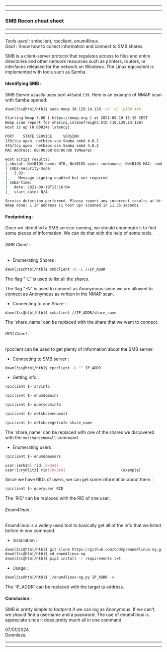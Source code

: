 --------------------------------------------
--------------------------------------------
### SMB Recon cheat sheet

--------------------------------------------
--------------------------------------------

*Tools used :*         smbclient, rpcclient, enum4linux.  
*Goal* :                  Know how to collect information and connect to SMB shares.  

SMB is a client-server protocol that regulates access to files and entire directories and other network resources such as printers, routers, or interfaces released for the network on Windows. The Linux equivalent is implemented with tools such as Samba.  

#### Identifying SMB :

SMB Server usually uses port `445`and `139`. Here is an example of NMAP scan with Samba opened:

```sh
dawnl3ss@htb[/htb]$ sudo nmap 10.129.14.128 -sV -sC -p139,445

Starting Nmap 7.80 ( https://nmap.org ) at 2021-09-19 15:15 CEST
Nmap scan report for sharing.inlanefreight.htb (10.129.14.128)
Host is up (0.00024s latency).

PORT    STATE SERVICE     VERSION
139/tcp open  netbios-ssn Samba smbd 4.6.2
445/tcp open  netbios-ssn Samba smbd 4.6.2
MAC Address: 00:00:00:00:00:00 (VMware)

Host script results:
|_nbstat: NetBIOS name: HTB, NetBIOS user: <unknown>, NetBIOS MAC: <unknown> (unknown)
| smb2-security-mode: 
|   2.02: 
|_    Message signing enabled but not required
| smb2-time: 
|   date: 2021-09-19T13:16:04
|_  start_date: N/A

Service detection performed. Please report any incorrect results at https://nmap.org/submit/ .
Nmap done: 1 IP address (1 host up) scanned in 11.35 seconds
```

#### Footprinting :

Once we identified a SMB service running, we should enumerate it to find some pieces of information. We can do that with the help of some tools.

###### SMB Client :

- Enumerating Shares :

```sh
dawnl3ss@htb[/htb]$ smbclient -N -L //IP_ADDR
```

The flag "-L" is used to list all the shares.  

The flag "-N" is used to connect as Anonymous since we are allowed to connect as Anonymous as written in the NMAP scan.  

- Connecting to one Share :

```sh
dawnl3ss@htb[/htb]$ smbclient //IP_ADDR/share_name
```

The 'share_name' can be replaced with the share that we want to connect.

###### RPC Client :

rpcclient can be used to get plenty of information about the SMB server.

- Connecting to SMB server :

```sh
dawnl3ss@htb[/htb]$ rpcclient -U "" IP_ADDR
```

- Getting info :

```sh
rpcclient $> srvinfo

rpcclient $> enumdomains

rpcclient $> querydominfo

rpcclient $> netshareenumall

rpcclient $> netsharegetinfo share_name
```

The 'share_name' can be replaced with one of the shares we discovered with the `netshareenumall` command.

- Enumerating users :

```sh
rpcclient $> enumdomusers

user:[mrb3n] rid:[0x3e8]
user:[cry0l1t3] rid:[0x3e9]                         (example)
```

Since we have RIDs of users, we can get some information about them :

```sh
rpcclient $> queryuser RID
```

The 'RID' can be replaced with the RID of one user.

###### Enum4linux :

Enum4linux is a widely used tool to basically get all of the info that we listed before in one command.

- Installation :

```sh
dawnl3ss@htb[/htb]$ git clone https://github.com/cddmp/enum4linux-ng.git
dawnl3ss@htb[/htb]$ cd enum4linux-ng
dawnl3ss@htb[/htb]$ pip3 install -r requirements.txt
```

- Usage :

```sh
dawnl3ss@htb[/htb]$ ./enum4linux-ng.py IP_ADDR -A
```

The 'IP_ADDR' can be replaced with the target ip address.

#### Conclusion :

SMB is pretty simple to footprint if we can log as Anonymous. If we can't, we should find a username and a password.
The use of enum4linux is appreciate since it does pretty much all in one command.



07/01/2024,  
Dawnless.

--------------------------------------------
--------------------------------------------